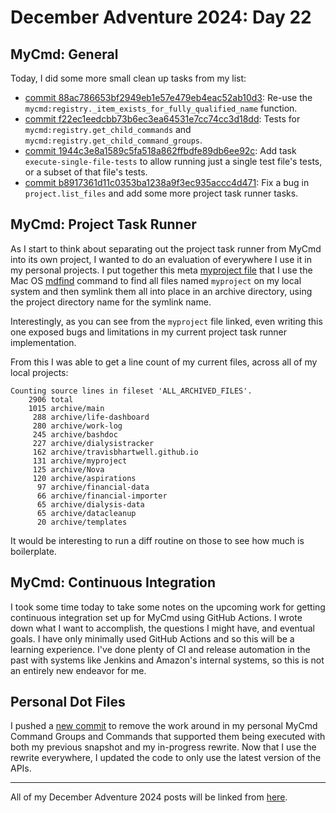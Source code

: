 # December Adventure 2024: Day 22

## MyCmd: General

Today, I did some more small clean up tasks from my list:

* [commit 88ac786653bf2949eb1e57e479eb4eac52ab10d3](https://github.com/travisbhartwell/mycmd/commit/88ac786653bf2949eb1e57e479eb4eac52ab10d3): Re-use the `mycmd:registry._item_exists_for_fully_qualified_name` function.
* [commit f22ec1eedcbb73b6ec3ea64531e7cc74cc3d18dd](https://github.com/travisbhartwell/mycmd/commit/f22ec1eedcbb73b6ec3ea64531e7cc74cc3d18dd): Tests for `mycmd:registry.get_child_commands` and `mycmd:registry.get_child_command_groups`.
* [commit 1944c3e8a1589c5fa518a862ffbdfe89db6ee92c](https://github.com/travisbhartwell/mycmd/commit/1944c3e8a1589c5fa518a862ffbdfe89db6ee92c): Add task `execute-single-file-tests` to allow running just a single test file's tests, or a subset of that file's tests.
* [commit b8917361d11c0353ba1238a9f3ec935accc4d471](https://github.com/travisbhartwell/mycmd/commit/b8917361d11c0353ba1238a9f3ec935accc4d471): Fix a bug in `project.list_files` and add some more project task runner tasks.

## MyCmd: Project Task Runner

As I start to think about separating out the project task runner from MyCmd into its own project, I wanted to do an evaluation of everywhere I use it in my personal projects. I put together this meta [myproject file](https://gist.github.com/travisbhartwell/6d0a0bd237eb710af680d3be88807f40) that I use the Mac OS [mdfind](https://ss64.com/mac/mdfind.html) command to find all files named `myproject` on my local system and then symlink them all into place in an archive directory, using the project directory name for the symlink name.

Interestingly, as you can see from the `myproject` file linked, even writing this one exposed bugs and limitations in my current project task runner implementation.

From this I was able to get a line count of my current files, across all of my local projects:

```
Counting source lines in fileset 'ALL_ARCHIVED_FILES'.
    2906 total
    1015 archive/main
     288 archive/life-dashboard
     280 archive/work-log
     245 archive/bashdoc
     227 archive/dialysistracker
     162 archive/travisbhartwell.github.io
     131 archive/myproject
     125 archive/Nova
     120 archive/aspirations
      97 archive/financial-data
      66 archive/financial-importer
      65 archive/dialysis-data
      65 archive/datacleanup
      20 archive/templates
```

It would be interesting to run a diff routine on those to see how much is boilerplate.

## MyCmd: Continuous Integration

I took some time today to take some notes on the upcoming work for getting continuous integration set up for MyCmd using GitHub Actions. I wrote down what I want to accomplish, the questions I might have, and eventual goals. I have only minimally used GitHub Actions and so this will be a learning experience. I've done plenty of CI and release automation in the past with systems like Jenkins and Amazon's internal systems, so this is not an entirely new endeavor for me.

## Personal Dot Files

I pushed a [new commit](https://github.com/travisbhartwell/dotfiles/commit/13153930ce6714fd965f6b562213562e9465f6a4) to remove the work around in my personal MyCmd Command Groups and Commands that supported them being executed with both my previous snapshot and my in-progress rewrite. Now that I use the rewrite everywhere, I updated the code to only use the latest version of the APIs.

---

All of my December Adventure 2024 posts will be linked from [here](../../december-adventure-2024).
